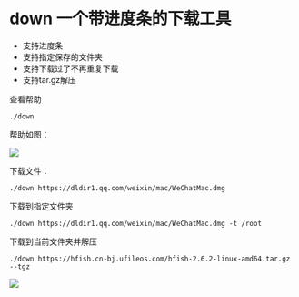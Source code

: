 # down 一个带进度条的下载工具


- 支持进度条
- 支持指定保存的文件夹
- 支持下载过了不再重复下载
- 支持tar.gz解压


查看帮助
```shell
./down
```
帮助如图：

![](https://img.azhangbaobao.cn/img/20211116010045.png)

下载文件：
```shell
./down https://dldir1.qq.com/weixin/mac/WeChatMac.dmg
```

下载到指定文件夹

```shell
./down https://dldir1.qq.com/weixin/mac/WeChatMac.dmg -t /root
```

下载到当前文件夹并解压

```shell
./down https://hfish.cn-bj.ufileos.com/hfish-2.6.2-linux-amd64.tar.gz --tgz
```

![](https://img.azhangbaobao.cn/img/20211116010522.png)